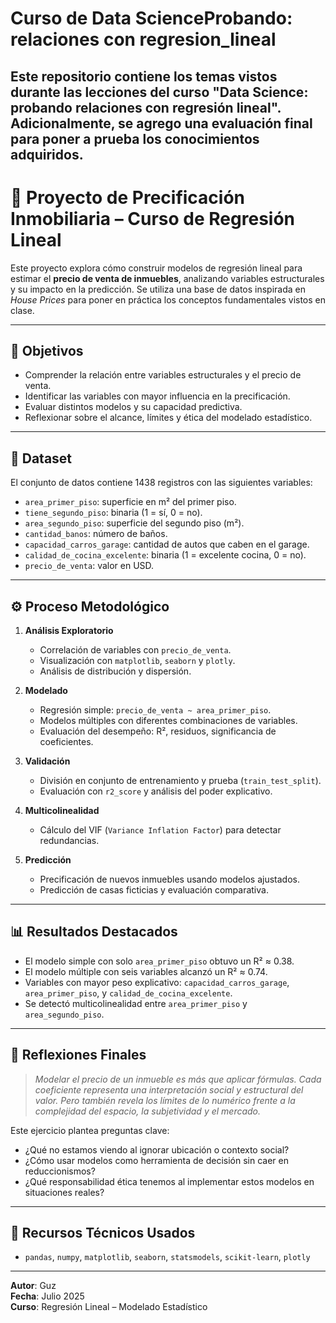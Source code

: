 # Curso de Data ScienceProbando: relaciones con regresion_lineal
Este repositorio contiene los temas vistos durante las lecciones del curso "Data Science: probando relaciones con regresión lineal". Adicionalmente, se agrego una evaluación final para poner a prueba los conocimientos adquiridos.
---

# 🏡 Proyecto de Precificación Inmobiliaria – Curso de Regresión Lineal

Este proyecto explora cómo construir modelos de regresión lineal para estimar el **precio de venta de inmuebles**, analizando variables estructurales y su impacto en la predicción. Se utiliza una base de datos inspirada en *House Prices* para poner en práctica los conceptos fundamentales vistos en clase.

---

## 🎯 Objetivos

- Comprender la relación entre variables estructurales y el precio de venta.
- Identificar las variables con mayor influencia en la precificación.
- Evaluar distintos modelos y su capacidad predictiva.
- Reflexionar sobre el alcance, límites y ética del modelado estadístico.

---

## 📁 Dataset

El conjunto de datos contiene 1438 registros con las siguientes variables:

- `area_primer_piso`: superficie en m² del primer piso.
- `tiene_segundo_piso`: binaria (1 = sí, 0 = no).
- `area_segundo_piso`: superficie del segundo piso (m²).
- `cantidad_banos`: número de baños.
- `capacidad_carros_garage`: cantidad de autos que caben en el garage.
- `calidad_de_cocina_excelente`: binaria (1 = excelente cocina, 0 = no).
- `precio_de_venta`: valor en USD.

---

## ⚙️ Proceso Metodológico

1. **Análisis Exploratorio**
   - Correlación de variables con `precio_de_venta`.
   - Visualización con `matplotlib`, `seaborn` y `plotly`.
   - Análisis de distribución y dispersión.

2. **Modelado**
   - Regresión simple: `precio_de_venta ~ area_primer_piso`.
   - Modelos múltiples con diferentes combinaciones de variables.
   - Evaluación del desempeño: R², residuos, significancia de coeficientes.

3. **Validación**
   - División en conjunto de entrenamiento y prueba (`train_test_split`).
   - Evaluación con `r2_score` y análisis del poder explicativo.

4. **Multicolinealidad**
   - Cálculo del VIF (`Variance Inflation Factor`) para detectar redundancias.

5. **Predicción**
   - Precificación de nuevos inmuebles usando modelos ajustados.
   - Predicción de casas ficticias y evaluación comparativa.

---

## 📊 Resultados Destacados

- El modelo simple con solo `area_primer_piso` obtuvo un R² ≈ 0.38.
- El modelo múltiple con seis variables alcanzó un R² ≈ 0.74.
- Variables con mayor peso explicativo: `capacidad_carros_garage`, `area_primer_piso`, y `calidad_de_cocina_excelente`.
- Se detectó multicolinealidad entre `area_primer_piso` y `area_segundo_piso`.

---

## 🤔 Reflexiones Finales

> *Modelar el precio de un inmueble es más que aplicar fórmulas. Cada coeficiente representa una interpretación social y estructural del valor. Pero también revela los límites de lo numérico frente a la complejidad del espacio, la subjetividad y el mercado.*

Este ejercicio plantea preguntas clave:

- ¿Qué no estamos viendo al ignorar ubicación o contexto social?
- ¿Cómo usar modelos como herramienta de decisión sin caer en reduccionismos?
- ¿Qué responsabilidad ética tenemos al implementar estos modelos en situaciones reales?

---

## 🧪 Recursos Técnicos Usados

- `pandas`, `numpy`, `matplotlib`, `seaborn`, `statsmodels`, `scikit-learn`, `plotly`

---

**Autor**: Guz  
**Fecha**: Julio 2025  
**Curso**: Regresión Lineal – Modelado Estadístico
